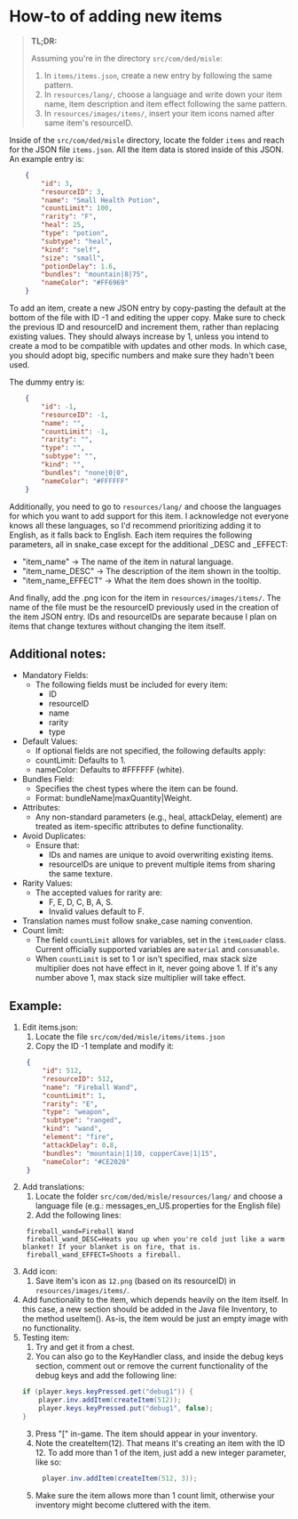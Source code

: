 # How-to of adding new items

> **TL;DR:**
>
> Assuming you're in the directory `src/com/ded/misle`:
> 1. In `items/items.json`, create a new entry by following the same pattern.
> 2. In `resources/lang/`, choose a language and write down your item name, item description and item effect following the same pattern.
> 3. In `resources/images/items/`, insert your item icons named after same item's resourceID.

Inside of the `src/com/ded/misle` directory, locate the folder `items` and reach for the JSON file `items.json`. All the item data is stored inside of this JSON. An example entry is:

```json
    {
        "id": 3,
        "resourceID": 3,
        "name": "Small Health Potion",
        "countLimit": 100,
        "rarity": "F",
        "heal": 25,
        "type": "potion",
        "subtype": "heal",
        "kind": "self",
        "size": "small",
        "potionDelay": 1.6,
        "bundles": "mountain|8|75",
        "nameColor": "#FF6969"
    }
```

To add an item, create a new JSON entry by copy-pasting the default at the bottom of the file with ID -1 and editing the upper copy. Make sure to check the previous ID and resourceID and increment them, rather than replacing existing values. They should always increase by 1, unless you intend to create a mod to be compatible with updates and other mods. In which case, you should adopt big, specific numbers and make sure they hadn't been used.

The dummy entry is:

```json
    {
        "id": -1,
        "resourceID": -1,
        "name": "",
        "countLimit": -1,
        "rarity": "",
        "type": "",
        "subtype": "",
        "kind": "",
        "bundles": "none|0|0",
        "nameColor": "#FFFFFF"
    }
```

Additionally, you need to go to `resources/lang/` and choose the languages for which you want to add support for this item. I acknowledge not everyone knows all these languages, so I'd recommend prioritizing adding it to English, as it falls back to English.
Each item requires the following parameters, all in snake_case except for the additional _DESC and _EFFECT:
- "item_name" -> The name of the item in natural language.
- "item_name_DESC" -> The description of the item shown in the tooltip.
- "item_name_EFFECT" -> What the item does shown in the tooltip.

And finally, add the .png icon for the item in `resources/images/items/`. The name of the file must be the resourceID previously used in the creation of the item JSON entry. IDs and resourceIDs are separate because I plan on items that change textures without changing the item itself.

## Additional notes:

- Mandatory Fields:
    - The following fields must be included for every item:
        - ID
        - resourceID
        - name
        - rarity
        - type
- Default Values:
    - If optional fields are not specified, the following defaults apply:
    - countLimit: Defaults to 1.
    - nameColor: Defaults to #FFFFFF (white).
- Bundles Field:
    - Specifies the chest types where the item can be found.
    - Format: bundleName|maxQuantity|Weight.
- Attributes:
    - Any non-standard parameters (e.g., heal, attackDelay, element) are treated as item-specific attributes to define functionality.
- Avoid Duplicates:
    - Ensure that:
        - IDs and names are unique to avoid overwriting existing items.
        - resourceIDs are unique to prevent multiple items from sharing the same texture.
- Rarity Values:
    - The accepted values for rarity are:
        - F, E, D, C, B, A, S.
        - Invalid values default to F.
- Translation names must follow snake_case naming convention.
- Count limit:
    - The field `countLimit` allows for variables, set in the `itemLoader` class. Current officially supported variables are `material` and `consumable`.
    - When `countLimit` is set to 1 or isn't specified, max stack size multiplier does not have effect in it, never going above 1. If it's any number above 1, max stack size multiplier will take effect.

## Example:

1. Edit items.json:
    1. Locate the file `src/com/ded/misle/items/items.json`
    2. Copy the ID -1 template and modify it:
   ```json
    {
        "id": 512,
        "resourceID": 512,
        "name": "Fireball Wand",
        "countLimit": 1,
        "rarity": "E",
        "type": "weapon",
        "subtype": "ranged",
        "kind": "wand",
        "element": "fire",
        "attackDelay": 0.8,
        "bundles": "mountain|1|10, copperCave|1|15",
        "nameColor": "#CE2020"
    }
   ```
2. Add translations:
    1. Locate the folder `src/com/ded/misle/resources/lang/` and choose a language file (e.g.: messages_en_US.properties for the English file)
    2. Add the following lines:
   ```properties
    fireball_wand=Fireball Wand
    fireball_wand_DESC=Heats you up when you're cold just like a warm blanket! If your blanket is on fire, that is.
    fireball_wand_EFFECT=Shoots a fireball.
    ```
3. Add icon:
    1. Save item's icon as `12.png` (based on its resourceID) in `resources/images/items/`.
4. Add functionality to the item, which depends heavily on the item itself. In this case, a new section should be added in the Java file Inventory, to the method useItem(). As-is, the item would be just an empty image with no functionality.
5. Testing item:
    1. Try and get it from a chest.
    2. You can also go to the KeyHandler class, and inside the debug keys section, comment out or remove the current functionality of the debug keys and add the following line:
    ```java
    if (player.keys.keyPressed.get("debug1")) {
        player.inv.addItem(createItem(512));
        player.keys.keyPressed.put("debug1", false);
    }
    ```
    3. Press "[" in-game. The item should appear in your inventory.
    4. Note the createItem(12). That means it's creating an item with the ID 12. To add more than 1 of the item, just add a new integer parameter, like so:
   ```java
        player.inv.addItem(createItem(512, 3));
   ```
    5. Make sure the item allows more than 1 count limit, otherwise your inventory might become cluttered with the item.